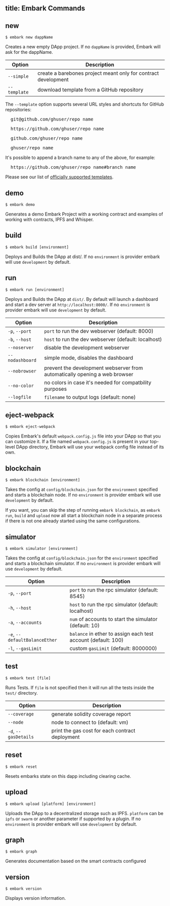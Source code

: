 title: Embark Commands
---

## new

<pre><code class="shell">$ embark new dappName</code></pre>

Creates a new empty DApp project. If no `dappName` is provided, Embark will ask for the dappName.

Option | Description
--- | ---
`--simple` | create a barebones project meant only for contract development
`--template` | download template from a GitHub repository

The `--template` option supports several URL styles and shortcuts for GitHub repositories:

<pre>  git@github.com/ghuser/repo_name</pre>
<pre>  https://github.com/ghuser/repo_name</pre>
<pre>  github.com/ghuser/repo_name</pre>
<pre>  ghuser/repo_name</pre>

It's possible to append a branch name to any of the above, for example:

<pre>  https://github.com/ghuser/repo_name#branch_name</pre>

Please see our list of [officially supported templates](https://embark.status.im/templates/).

## demo

<pre><code class="shell">$ embark demo</code></pre>

Generates a demo Embark Project with a working contract and examples of working with contracts, IPFS and Whisper.

## build

<pre><code class="shell">$ embark build [environment]</code></pre>

Deploys and Builds the DApp at dist/. If no `environment` is provider embark will use `development` by default.

## run

<pre><code class="shell">$ embark run [environment]</code></pre>

Deploys and Builds the DApp at `dist/`. By default will launch a dashboard and start a dev server at `http://localhost:8000/`. If no `environment` is provider embark will use `development` by default.

Option | Description
--- | ---
`-p`, `--port` | `port` to run the dev webserver (default: 8000)
`-b`, `--host` | `host` to run the dev webserver (default: localhost)
`--noserver` | disable the development webserver
`--nodashboard` | simple mode, disables the dashboard
`--nobrowser` | prevent the development webserver from automatically opening a web browser
`--no-color` | no colors in case it's needed for compatbility purposes
`--logfile` | `filename` to output logs (default: none)

## eject-webpack

<pre><code class="shell">$ embark eject-webpack</code></pre>

Copies Embark's default `webpack.config.js` file into your DApp so that you can customize it. If a file named `webpack.config.js` is present in your top-level DApp directory, Embark will use your webpack config file instead of its own.

## blockchain

<pre><code class="shell">$ embark blockchain [environment]</code></pre>

Takes the config at `config/blockchain.json` for the `environment` specified and starts a blockchain node. If no `environment` is provider embark will use `development` by default.

If you want, you can skip the step of running `embark blockchain`, as `embark run`, `build` and `upload` now all start a blockchain node in a separate process if there is not one already started using the same configurations.

## simulator

<pre><code class="shell">$ embark simulator [environment]</code></pre>

Takes the config at `config/blockchain.json` for the `environment` specified and starts a blockchain simulator. If no `environment` is provider embark will use `development` by default.

Option | Description
--- | ---
`-p`, `--port` | `port` to run the rpc simulator (default: 8545)
`-h`, `--host` | `host` to run the rpc simulator (default: localhost)
`-a`, `--accounts` | `num` of accounts to start the simulator (default: 10)
`-e`, `--defaultBalanceEther` | `balance` in ether to assign each test account (default: 100)
`-l`, `--gasLimit` | custom `gasLimit` (default: 8000000)

## test

<pre><code class="shell">$ embark test [file]</code></pre>

Runs Tests. If `file` is not specified then it will run all the tests inside the `test/` directory.

Option | Description
--- | ---
`--coverage` | generate solidity coverage report
`--node` | node to connect to (default: vm)
`-d`, `--gasDetails` | print the gas cost for each contract deployment

## reset

<pre><code class="shell">$ embark reset</code></pre>

Resets embarks state on this dapp including clearing cache.

## upload

<pre><code class="shell">$ embark upload [platform] [environment]</code></pre>

Uploads the DApp to a decentralized storage such as IPFS. `platform` can be `ipfs` or `swarm` or another parameter if supported by a plugin. If no `environment` is provider embark will use `development` by default.

## graph

<pre><code class="shell">$ embark graph</code></pre>

Generates documentation based on the smart contracts configured

## version

<pre><code class="shell">$ embark version</code></pre>

Displays version information.
